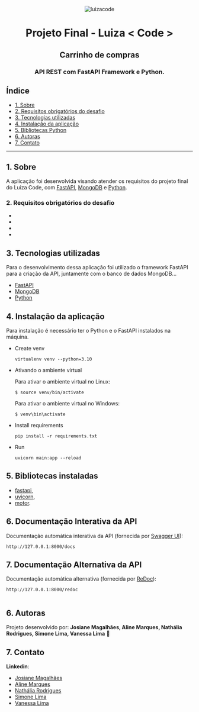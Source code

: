 <p align="center">
  <img alt="luizacode" title="banner-luizacode" src="https://user-images.githubusercontent.com/62856269/193715776-0a521946-b779-4b8e-a293-e772e835812a.png"/>
<!--Adicionar logo luizacode-opcional-->
</p>

<h1 align="center">
  Projeto Final - Luiza < Code > 
</h1>
  
<h2 align="center">
  Carrinho de compras
</h2>
  
<h3 align="center">
  API REST com FastAPI Framework e Python.
</h3>
  
<!--Opcional
<p align="center">
  <img alt="GitHub language count" src="https://img.shields.io/github/languages/count/Bonizario/proffy?color=6842C2">

  <img alt="Repository size" src="https://img.shields.io/github/repo-size/bonizario/proffy?color=774DD6">

  <a href="https://github.com/Bonizario/proffy/blob/master/LICENSE">
    <img alt="License" src="https://img.shields.io/github/license/bonizario/proffy?color=04D361">
  </a>

  <a href="https://github.com/Bonizario/proffy/stargazers">
    <img alt="Stargazers" src="https://img.shields.io/github/stars/bonizario/proffy?style=social">
  </a>
</p>
<br />-->

## Índice

* [1. Sobre](#1-sobre)
* [2. Requisitos obrigatórios do desafio](#2-requisitos-obrigatórios-do-desafio)
* [3. Tecnologias utilizadas](#3-tecnologias-utilizadas)
* [4. Instalação da aplicação](#4-instalação-da-aplicação)
* [5. Bibliotecas Python](#5-bibliotecas-python)
* [6. Autoras](#6-autoras)
* [7. Contato](#7-contato)

***

## 1. Sobre
<!--Adicionar descrição do projeto-->
A aplicação foi desenvolvida visando atender os requisitos do projeto final do Luiza Code, com [FastAPI](https://fastapi.tiangolo.com/), [MongoDB](https://www.mongodb.com/) e [Python](https://www.python.org/).
<br />
  
### 2. Requisitos obrigatórios do desafio
<!--Adicionar requisitos obrigatórios do porojeto-->
  -  
  - 
  - 
  -

## 3. Tecnologias utilizadas
<!--Adicionar tecnologias utilizadas-->
Para o desenvolvimento dessa aplicação foi utilizado o framework FastAPI para a criação da API, juntamente com o banco de dados MongoDB... 
- [FastAPI](https://fastapi.tiangolo.com/)
- [MongoDB](https://www.mongodb.com/)
- [Python](https://www.python.org/)

## 4. Instalação da aplicação

Para instalação é necessário ter o Python e o FastAPI instalados na máquina.
<!--Adicionar os passos para instalação, referência: https://www.alura.com.br/artigos/como-criar-apis-python-usando-fastapi-->

* Create venv
    ```
    virtualenv venv --python=3.10
    ```
* Ativando o ambiente virtual
   
    Para ativar o ambiente virtual no Linux:
    ```
    $ source venv/bin/activate
    ```
    Para ativar o ambiente virtual no Windows:
    ```
    $ venv\bin\activate
    ```
* Install requirements
    ```
    pip install -r requirements.txt
    ```
* Run
    ```
    uvicorn main:app --reload
    ```
## 5. Bibliotecas instaladas
- [fastapi](https://fastapi.tiangolo.com/),
- [uvicorn](https://www.uvicorn.org/),
- [motor](https://motor.readthedocs.io/en/stable/).
  
## 6. Documentação Interativa da API

Documentação automática interativa da API (fornecida por [Swagger UI](https://github.com/swagger-api/swagger-ui)):
   ```
   http://127.0.0.1:8000/docs
   ```
  <!--print da documentação-->
  
## 7. Documentação Alternativa da API
Documentação automática alternativa (fornecida por [ReDoc](https://github.com/Redocly/redoc)):
   ```
   http://127.0.0.1:8000/redoc
   ```
  <!--print da documentação-->
<!--## 5. API Endpoints-->
<!--Adicionar os end points solicitados no projeto-->
  
<!--exemplos
- **endpoint:** `/users/register/`
- **method:** `POST`
- **params:** 

- **200 Response:**

#### Criando um produto

- **endpoint:** `/products/`
- **method:** `POST`
- **params:** Em Basic passar o username e password
- **200 Response:**

- **201 Response**

#### Listando Produtos

- **endpoint:** `/products/`
- **method:** `GET`


- **201 Response:**-->



<p align="center">
  <img alt="" title="" src="" />
<!--Adicionar imagem da documentação da API-opcional-->
</p>

## 6. Autoras

Projeto desenvolvido por: **Josiane Magalhães, Aline Marques, Nathália Rodrigues, Simone Lima, Vanessa Lima** 👋

## 7. Contato

**Linkedin**: 
- [Josiane Magalhães](https://www.linkedin.com/in/josianemagalhaes/)
- [Aline Marques](https://www.linkedin.com/in/aline-marques-16790115a/) 
- [Nathália Rodrigues](https://www.linkedin.com/in/naaahrodrigues/)
- [Simone Lima](https://www.linkedin.com/in/simone-lorenzini-lima-financeiro/)
- [Vanessa Lima](https://www.linkedin.com/in/vanessacristinadelima/)


<!--links úteis
FastAPI https://fastapi.tiangolo.com/
Python https://www.python.org/
MongoDB https://www.mongodb.com/docs/
https://www.alura.com.br/artigos/como-criar-apis-python-usando-fastapi
https://www.magazineluiza.com.br/mercado/l/me/-->

<!--
● Montar um arquivo README.md detalhando o projeto com informações tais como:
  ○ Tecnologia utilizada.
  ○ Bibliotecas do Python que estão no projeto.
  ○ Membros da equipe.
  ○ Como montar o ambiente para executar a aplicação.
  ○ Detalhes do desenvolvimento do trabalho, informando do que foi solicitado o que foi feito (o que não foi feito) e os extras que foram feitos.
  ○ Informações extras sobre o trabalho.-->
